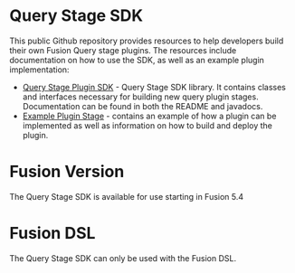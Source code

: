 # Query Stage SDK

This public Github repository provides resources to help developers build their own Fusion Query stage plugins. 
The resources include documentation on how to use the SDK, as well as an example plugin implementation:

* [Query Stage Plugin SDK](query-stage-plugin-sdk/README.md) - Query Stage SDK library. It contains 
  classes and interfaces necessary for building new query plugin stages. Documentation can be found in both the README and javadocs.
* [Example Plugin Stage](examples/sample-plugin-stage/README.md) - contains an example of how a plugin can be  implemented as well as information on how to build and deploy the plugin.

# Fusion Version

The Query Stage SDK is available for use starting in Fusion 5.4

# Fusion DSL

The Query Stage SDK can only be used with the Fusion DSL. 
